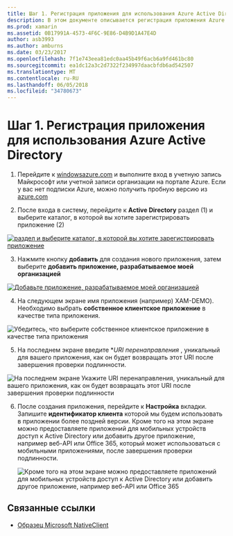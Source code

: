 ```yaml
---
title: Шаг 1. Регистрация приложения для использования Azure Active Directory
description: В этом документе описывается регистрация приложения Azure в Azure Active Directory, чтобы могли безопасно доступны с мобильными клиентами.
ms.prod: xamarin
ms.assetid: 0B17991A-4573-4F6C-9E86-D4B9D1A47E4D
author: asb3993
ms.author: amburns
ms.date: 03/23/2017
ms.openlocfilehash: 7f1e743eea81edc0aa45b49f6acb6a9fd461bc80
ms.sourcegitcommit: ea1dc12a3c2d7322f234997daacbfdb6ad542507
ms.translationtype: MT
ms.contentlocale: ru-RU
ms.lasthandoff: 06/05/2018
ms.locfileid: "34780673"
---
```

# <a name="step-1-register-an-app-to-use-azure-active-directory"></a>Шаг 1. Регистрация приложения для использования Azure Active Directory

1. Перейдите к [windowsazure.com](https://manage.windowsazure.com) и выполните вход в учетную запись Майкрософт или учетной записи организации на портале Azure. Если у вас нет подписки Azure, можно получить пробную версию из [azure.com](http://www.azure.com)

2. После входа в систему, перейдите к **Active Directory** раздел (1) и выберите каталог, в которой вы хотите зарегистрировать приложение (2)

  [ ![](register-images/01.-active-directory-in-azure-portal-sml.jpg "раздел и выберите каталог, в которой вы хотите зарегистрировать приложение")](register-images/01.-active-directory-in-azure-portal.jpg#lightbox)

3. Нажмите кнопку **добавить** для создания нового приложения, затем выберите **добавить приложение, разрабатываемое моей организацией**

  [ ![](register-images/02.-add-new-application-sml.jpg "Добавьте приложение, разрабатываемое моей организацией")](register-images/02.-add-new-application.jpg#lightbox)

4. На следующем экране имя приложения (например) XAM-DEMO).
  Необходимо выбрать **собственное клиентское приложение** в качестве типа приложения.

  ![](register-images/03.-app-name.jpg "Убедитесь, что выберите собственное клиентское приложение в качестве типа приложения")

5. На последнем экране введите **URI перенаправления* , уникальный для вашего приложения, как он будет возвращать этот URI после завершения проверки подлинности.

  ![](register-images/04.-app-redirect.jpg "На последнем экране Укажите URI перенаправления, уникальный для вашего приложения, как он будет возвращать этот URI после завершения проверки подлинности")

6. После создания приложения, перейдите к **Настройка** вкладки. Запишите **идентификатор клиента** которой мы будем использовать в приложении более поздней версии. Кроме того на этом экране можно предоставляете приложений для мобильных устройств доступ к Active Directory или добавить другое приложение, например веб-API или Office 365, который может использоваться с мобильными приложениями, после завершения проверки подлинности.

    ![](register-images/05.-configure.jpg "Кроме того на этом экране можно предоставляете приложений для мобильных устройств доступ к Active Directory или добавить другое приложение, например веб-API или Office 365")



## <a name="related-links"></a>Связанные ссылки

- [Образец Microsoft NativeClient](https://github.com/AzureADSamples/NativeClient-MultiTarget-DotNet)
